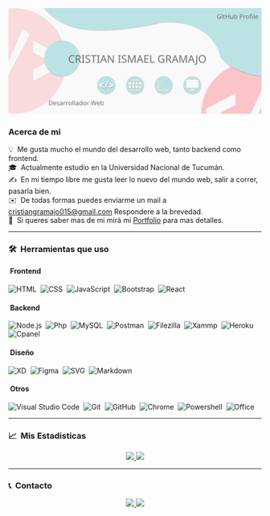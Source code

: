 ![Cristian Gramajo - Portada Github](https://raw.githubusercontent.com/Cristian021195/cristian021195/272af6664579f13ca476109992bcb7dc733a9aab/portada-github.svg)

### Acerca de mi

💡 &nbsp;Me gusta mucho el mundo del desarrollo web, tanto backend como frontend.\
🎓 &nbsp;Actualmente estudio en la Universidad Nacional de Tucumán.\
✍️ &nbsp;En mi tiempo libre me gusta leer lo nuevo del mundo web, salir a correr, pasarla bien.\
✉️ &nbsp;De todas formas puedes enviarme un mail a cristiangramajo015@gmail.com Respondere a la brevedad.\
📄 &nbsp;Si queres saber mas de mi mirá mi <a href="https://cristian021195.github.io/portfolio/" target="_blank">Portfolio</a> para mas detalles.


<hr>

### 🛠 &nbsp;Herramientas que uso
#### &nbsp;Frontend
![HTML](https://img.shields.io/badge/-HTML-05122A?style=flat&logo=HTML5)&nbsp;
![CSS](https://img.shields.io/badge/-CSS-05122A?style=flat&logo=CSS3&logoColor=1572B6)&nbsp;
![JavaScript](https://img.shields.io/badge/-JavaScript-05122A?style=flat&logo=javascript)&nbsp;
![Bootstrap](https://img.shields.io/badge/-Bootstrap-05122A?style=flat&logo=bootstrap&logoColor=563D7C)&nbsp;
![React](https://img.shields.io/badge/-React-05122A?style=flat&logo=react)&nbsp;

#### &nbsp;Backend
![Node.js](https://img.shields.io/badge/-Node.js-05122A?style=flat&logo=node.js)&nbsp;
![Php](https://img.shields.io/badge/-Php-05122A?style=flat&logo=php)&nbsp;
![MySQL](https://img.shields.io/badge/-MySQL-05122A?style=flat&logo=mysql)&nbsp;
![Postman](https://img.shields.io/badge/-Postman-05122A?style=flat&logo=postman)&nbsp;
![Filezilla](https://img.shields.io/badge/-Filezilla-05122A?style=flat&logo=filezilla)&nbsp;
![Xammp](https://img.shields.io/badge/-Xammp-05122A?style=flat&logo=xampp)&nbsp;
![Heroku](https://img.shields.io/badge/-Heroku-05122A?style=flat&logo=heroku)&nbsp;
![Cpanel](https://img.shields.io/badge/-Cpanel-05122A?style=flat&logo=cpanel)&nbsp;

#### &nbsp;Diseño
![XD](https://img.shields.io/badge/-AdobeXd-05122A?style=flat&logo=adobexd)&nbsp;
![Figma](https://img.shields.io/badge/-Figma-05122A?style=flat&logo=figma)&nbsp;
![SVG](https://img.shields.io/badge/-Svg-05122A?style=flat&logo=svg)&nbsp;
![Markdown](https://img.shields.io/badge/-Markdown-05122A?style=flat&logo=markdown)&nbsp;

#### &nbsp;Otros
![Visual Studio Code](https://img.shields.io/badge/-Visual%20Studio%20Code-05122A?style=flat&logo=visual-studio-code&logoColor=007ACC)&nbsp;
![Git](https://img.shields.io/badge/-Git-05122A?style=flat&logo=git)&nbsp;
![GitHub](https://img.shields.io/badge/-GitHub-05122A?style=flat&logo=github)&nbsp;
![Chrome](https://img.shields.io/badge/-Chrome-05122A?style=flat&logo=googlechrome)&nbsp;
![Powershell](https://img.shields.io/badge/-Powershell-05122A?style=flat&logo=powershell)&nbsp;
![Office](https://img.shields.io/badge/-Office-05122A?style=flat&logo=microsoftoffice)&nbsp;









<hr>

### 📈 &nbsp;Mis Estadisticas

<p align="center">
<a href="https://github.com/cristian021195">
  <img height="180em" src="https://github-readme-stats-eight-theta.vercel.app/api?username=cristian021195&show_icons=true&theme=algolia&include_all_commits=true&count_private=true"/>
  <img height="180em" src="https://github-readme-stats-eight-theta.vercel.app/api/top-langs/?username=cristian021195&layout=compact&langs_count=8&theme=algolia"/>
</a>
</p>

<hr>

### 📞 &nbsp;Contacto

<p align="center">
<a href="https://www.linkedin.com/in/cristian-ismael-gramajo-760534165/" target="_blank" rel="noopener">
<img src="https://img.shields.io/badge/-LinkedIn-0077B5?style=flat&logo=Linkedin&logoColor=white"/>
</a>

<a href="mailto:cristiangramajo015@gmail.com">
<img src="https://img.shields.io/badge/-Gmail-D14836?style=flat&logo=Gmail&logoColor=white"/>
</a>
</p>

